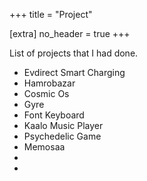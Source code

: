 +++
title = "Project"

[extra]
no_header = true
+++

List of projects that I had done.

- Evdirect Smart Charging
- Hamrobazar
- Cosmic Os
- Gyre
- Font Keyboard
- Kaalo Music Player
- Psychedelic Game
- Memosaa
- 
- 
